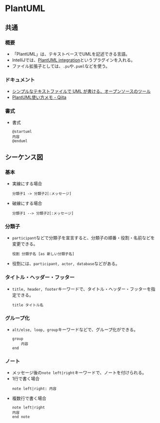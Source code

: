 ﻿# PlantUML
## 共通
### 概要
- 「PlantUML」は、テキストベースでUMLを記述できる言語。
- IntelliJでは、[PlantUML integration](https://plugins.jetbrains.com/plugin/7017-plantuml-integration)というプラグインを入れる。
- ファイル拡張子としては、`.pu`や`.puml`などを使う。

### ドキュメント
- [シンプルなテキストファイルで UML が書ける、オープンソースのツール](https://plantuml.com/ja/)
- [PlantUML使い方メモ - Qiita](https://qiita.com/opengl-8080/items/98c510b8ca060bdd2ea3)

### 書式
- 書式
	```
	@startuml
	内容
	@enduml
	```

## シーケンス図
### 基本
- 実線にする場合
	```
	分類子1 -> 分類子2[:メッセージ]
	```
- 破線にする場合
	```
	分類子1 --> 分類子2[:メッセージ]
	```

### 分類子
- `participant`などで分類子を宣言すると、分類子の順番・役割・名前などを変更できる。
	```
	役割 分類子名 [as 新しい分類子名]
	```
- 役割には、`participant, actor, database`などがある。

### タイトル・ヘッダー・フッター
- `title, header, footer`キーワードで、タイトル・ヘッダー・フッターを指定できる。
	```
	title タイトル名
	```

### グループ化
- `alt/else, loop, group`キーワードなどで、グループ化ができる。
	```
	group
	    内容
	end
	```

### ノート
- メッセージ後の`note left|right`キーワードで、ノートを付けられる。
- 1行で書く場合
	```
	note left|right: 内容
	```
- 複数行で書く場合
	```
	note left|right
	内容
	end note
	```

